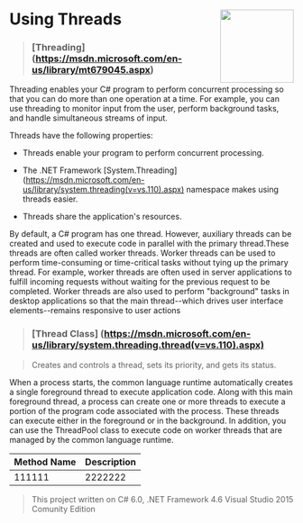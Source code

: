 # Using Threads <img src="https://cloud.githubusercontent.com/assets/24522089/21962098/41a510c8-db36-11e6-95ef-eb392a0a1919.png" align="right" width="130px" height="130px" /> 

>### [**Threading**] (https://msdn.microsoft.com/en-us/library/mt679045.aspx) 

Threading enables your C# program to perform concurrent processing so that you can do more than one operation at a time.
For example, you can use threading to monitor input from the user, perform background tasks, and handle simultaneous streams of input.

Threads have the following properties:

* Threads enable your program to perform concurrent processing.

* The .NET Framework [System.Threading] (https://msdn.microsoft.com/en-us/library/system.threading(v=vs.110).aspx) namespace makes using threads easier.

* Threads share the application's resources.

By default, a C# program has one thread. However, auxiliary threads can be created and used to execute code in parallel with the primary thread.These threads are often called worker threads. Worker threads can be used to perform time-consuming or time-critical tasks without tying up the primary thread. For example, worker threads are often used in server applications to fulfill incoming requests without waiting for the previous request to be completed. Worker threads are also used to perform "background" tasks in desktop applications so that the main thread--which drives user interface elements--remains responsive to user actions


>### [**Thread Class**] (https://msdn.microsoft.com/en-us/library/system.threading.thread(v=vs.110).aspx) 

> Creates and controls a thread, sets its priority, and gets its status.

When a process starts, the common language runtime automatically creates a single foreground thread to execute application code. Along with this main foreground thread, a process can create one or more threads to execute a portion of the program code associated with the process. These threads can execute either in the foreground or in the background. In addition, you can use the ThreadPool class to execute code on worker threads that are managed by the common language runtime.

| Method Name  | Description |
| -------------------------------------------------| ------------------------------------------------------------------------------- |
| 111111| 2222222 | 





> This project written on C# 6.0, .NET Framework 4.6 Visual Studio 2015 Comunity Edition
